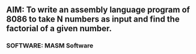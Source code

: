 ## AIM: To write an assembly language program of 8086 to take N numbers as input and find the factorial of a given number.
### SOFTWARE: MASM Software 
